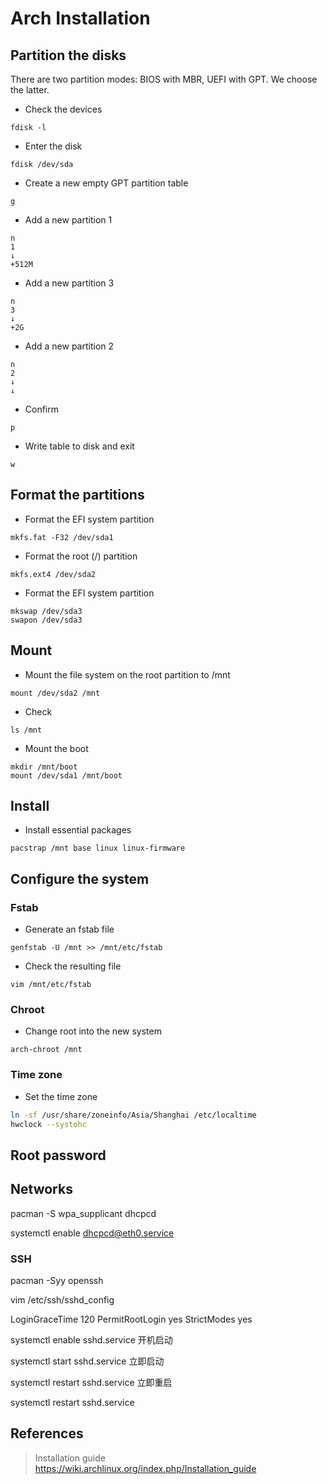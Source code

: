 # Arch Installation

## Partition the disks
There are two partition modes: BIOS with MBR, UEFI with GPT. We choose the latter.

- Check the devices
``` shell
fdisk -l
```

- Enter the disk
``` shell
fdisk /dev/sda 
```

- Create a new empty GPT partition table
``` shell
g
```

- Add a new partition 1
``` shell
n
1
↓
+512M
```

- Add a new partition 3
``` shell
n
3
↓
+2G
```

- Add a new partition 2
``` shell
n
2
↓
↓
```

- Confirm
``` shell
p
```

- Write table to disk and exit
``` shell
w
```

## Format the partitions
- Format the EFI system partition
``` shell
mkfs.fat -F32 /dev/sda1
```

- Format the root (/) partition
``` shell
mkfs.ext4 /dev/sda2
```

- Format the EFI system partition
``` shell 
mkswap /dev/sda3
swapon /dev/sda3
```

## Mount
- Mount the file system on the root partition to /mnt
``` shell
mount /dev/sda2 /mnt
```

- Check
``` shell
ls /mnt
```

- Mount the boot
``` shell
mkdir /mnt/boot
mount /dev/sda1 /mnt/boot
```

## Install
- Install essential packages
``` shell
pacstrap /mnt base linux linux-firmware
```

## Configure the system
### Fstab
- Generate an fstab file
``` shell
genfstab -U /mnt >> /mnt/etc/fstab
```

- Check the resulting file
``` shell
vim /mnt/etc/fstab
```

### Chroot
- Change root into the new system
``` shell
arch-chroot /mnt
```

### Time zone
- Set the time zone
``` bash
ln -sf /usr/share/zoneinfo/Asia/Shanghai /etc/localtime
hwclock --systohc
```

## Root password



## Networks
pacman -S wpa_supplicant dhcpcd

systemctl enable dhcpcd@eth0.service

### SSH
pacman -Syy openssh

vim /etc/ssh/sshd_config



LoginGraceTime 120
PermitRootLogin yes
StrictModes yes

systemctl enable sshd.service 开机启动

systemctl start sshd.service 立即启动

systemctl restart sshd.service 立即重启

systemctl restart sshd.service




## References
> Installation guide  
https://wiki.archlinux.org/index.php/Installation_guide